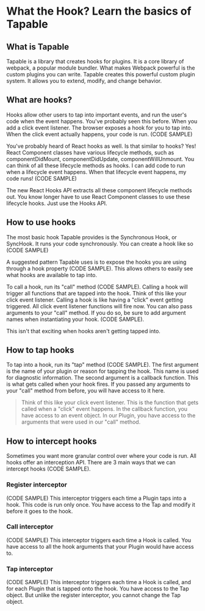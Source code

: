 # What the Hook? Learn the basics of Tapable

## What is Tapable
Tapable is a library that creates hooks for plugins. It is a core library of webpack, a popular module bundler. What makes Webpack powerful is the custom plugins you can write. Tapable creates this powerful custom plugin system. It allows you to extend, modify, and change behavior.

## What are hooks?
Hooks allow other users to tap into important events, and run the user's code when the event happens. You've probably seen this before. When you add a click event listener. The browser exposes a hook for you to tap into. When the click event actually happens, your code is run. (CODE SAMPLE)

You've probably heard of React hooks as well. Is that similar to hooks? Yes! React Component classes have various lifecycle methods, such as componentDidMount, componentDidUpdate, componentWillUnmount. You can think of all these lifecycle methods as hooks. I can add code to run when a lifecycle event happens. When that lifecycle event happens, my code runs! (CODE SAMPLE)

The new React Hooks API extracts all these component lifecycle methods out. You know longer have to use React Component classes to use these lifecycle hooks. Just use the Hooks API.

## How to use hooks
The most basic hook Tapable provides is the Synchronous Hook, or SyncHook. It runs your code synchronously. You can create a hook like so (CODE SAMPLE)

A suggested pattern Tapable uses is to expose the hooks you are using through a hook property (CODE SAMPLE). This allows others to easily see what hooks are available to tap into.

To call a hook, run its "call" method (CODE SAMPLE). Calling a hook will trigger all functions that are tapped into the hook. Think of this like your click event listener. Calling a hook is like having a "click" event getting triggered. All click event listener functions will fire now.
You can also pass arguments to your "call" method. If you do so, be sure to add argument names when instantiating your hook. (CODE SAMPLE). 

This isn't that exciting when hooks aren't getting tapped into.

## How to tap hooks
To tap into a hook, run its "tap" method (CODE SAMPLE). The first argument is the name of your plugin or reason for tapping the hook. This name is used for diagnostic information. 
The second argument is a callback function. This is what gets called when your hook fires. If you passed any arguments to your "call" method from before, you will have access to it here.

> Think of this like your click event listener. This is the function that gets called when a "click" event happens. In the callback function, you have access to an event object. In our Plugin, you have access to the arguments that were used in our "call" method.

## How to intercept hooks
Sometimes you want more granular control over where your code is run. All hooks offer an interception API. There are 3 main ways that we can intercept hooks (CODE SAMPLE).

### Register interceptor
(CODE SAMPLE) 
This interceptor triggers each time a Plugin taps into a hook. This code is run only once. You have access to the Tap and modify it before it goes to the hook.

### Call interceptor
(CODE SAMPLE)
This interceptor triggers each time a Hook is called. You have access  to all the hook arguments that your Plugin would have access to.

### Tap interceptor
(CODE SAMPLE)
This interceptor triggers each time a Hook is called, and for each Plugin that is tapped onto the hook. You have access to the Tap object. But unlike the register interceptor, you cannot change the Tap object.
